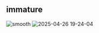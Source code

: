 ## immature

![smooth](https://github.com/user-attachments/assets/59dda5b7-05fe-4661-befe-058ae19bc742)
![2025-04-26 19-24-04](https://github.com/user-attachments/assets/5e641744-f835-4cda-8775-e089cad892de)
